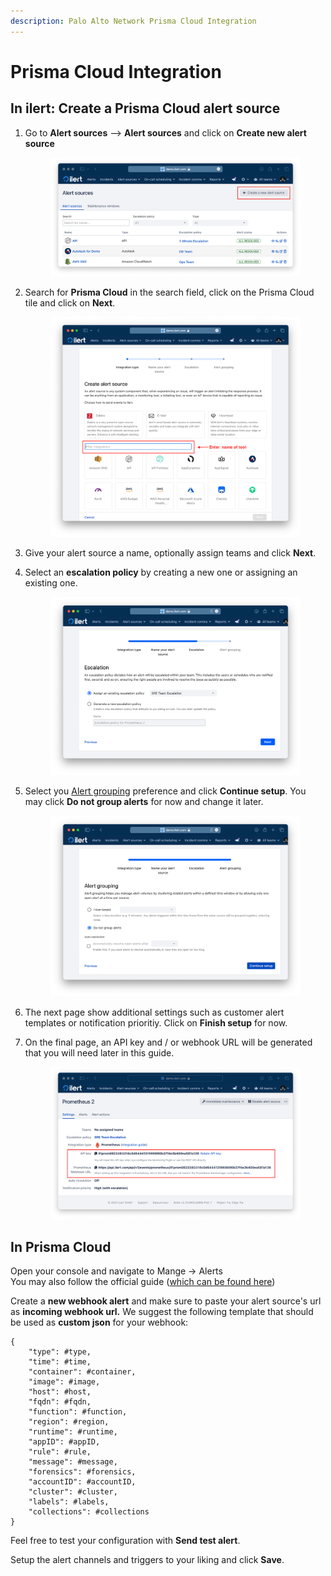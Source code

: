 ```yaml
---
description: Palo Alto Network Prisma Cloud Integration
---
```


# Prisma Cloud Integration

## In ilert: Create a Prisma Cloud alert source

1.  Go to **Alert sources** --> **Alert sources** and click on **Create new alert source**

    <figure><img src="../.gitbook/assets/Screenshot 2023-08-28 at 10.21.10.png" alt=""><figcaption></figcaption></figure>
2.  Search for **Prisma Cloud** in the search field, click on the Prisma Cloud tile and click on **Next**.&#x20;

    <figure><img src="../.gitbook/assets/Screenshot 2023-08-28 at 10.24.23.png" alt=""><figcaption></figcaption></figure>
3. Give your alert source a name, optionally assign teams and click **Next**.
4.  Select an **escalation policy** by creating a new one or assigning an existing one.

    <figure><img src="../.gitbook/assets/Screenshot 2023-08-28 at 11.37.47.png" alt=""><figcaption></figcaption></figure>
5.  Select you [Alert grouping](../alerting/alert-sources.md#alert-grouping) preference and click **Continue setup**. You may click **Do not group alerts** for now and change it later.&#x20;

    <figure><img src="../.gitbook/assets/Screenshot 2023-08-28 at 11.38.24.png" alt=""><figcaption></figcaption></figure>
6. The next page show additional settings such as customer alert templates or notification prioritiy. Click on **Finish setup** for now.
7.  On the final page, an API key and / or webhook URL will be generated that you will need later in this guide.

    <figure><img src="../.gitbook/assets/Screenshot 2023-08-28 at 11.47.34 (1).png" alt=""><figcaption></figcaption></figure>

## &#x20;<a href="#create-topic" id="create-topic"></a>

## In Prisma Cloud

Open your console and navigate to Mange -> Alerts\
You may also follow the official guide ([which can be found here](https://docs.paloaltonetworks.com/prisma/prisma-cloud/prisma-cloud-admin-compute/alerts/webhook.html))

Create a **new webhook alert** and make sure to paste your alert source's url as **incoming webhook url.** We suggest the following template that should be used as **custom json** for your webhook:

```
{
    "type": #type,
    "time": #time,
    "container": #container,
    "image": #image,
    "host": #host,
    "fqdn": #fqdn,
    "function": #function,
    "region": #region,
    "runtime": #runtime,
    "appID": #appID,
    "rule": #rule,
    "message": #message,
    "forensics": #forensics,
    "accountID": #accountID,
    "cluster": #cluster,
    "labels": #labels,
    "collections": #collections
}
```

Feel free to test your configuration with **Send test alert**.

Setup the alert channels and triggers to your liking and click **Save**.
